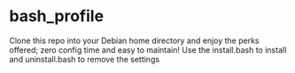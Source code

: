 # bash_profile
Clone this repo into your Debian home directory and enjoy the perks offered; zero config time and easy to maintain!
Use the install.bash to install and uninstall.bash to remove the settings
